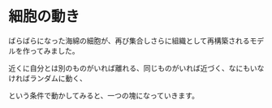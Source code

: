 # 細胞の動き

ばらばらになった海綿の細胞が、再び集合しさらに組織として再構築されるモデルを作ってみました。

近くに自分とは別のものがいれば離れる、同じものがいれば近づく、なにもいなければランダムに動く、

という条件で動かしてみると、一つの塊になっていきます。
